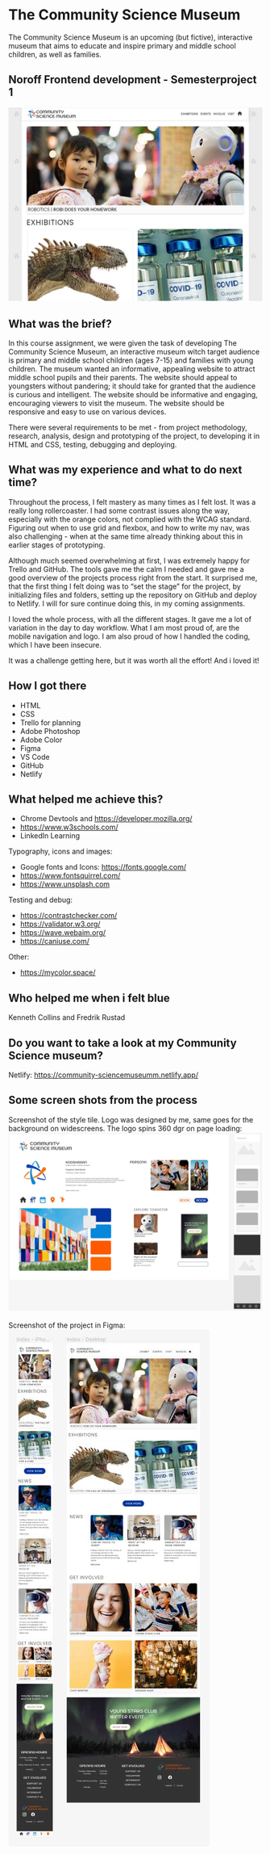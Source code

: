 # The Community Science Museum

The Community Science Museum is an upcoming (but fictive), interactive museum that aims to educate and inspire primary and middle school children, as well as families.

## Noroff Frontend development - Semesterproject 1

<img src="images/csm-presentation.jpg">

## What was the brief?

In this course assignment, we were given the task of developing The Community Science Museum, an interactive museum witch target audience is primary and middle school children (ages 7-15) and families with young children. The museum wanted an informative, appealing website to attract middle school pupils and their parents. The website should appeal to youngsters without pandering; it should take for granted that the audience is curious and intelligent. The website should be informative and engaging, encouraging viewers to visit the museum. The website should be responsive and easy to use on various devices.

There were several requirements to be met - from project methodology, research, analysis, design and prototyping of the project, to developing it in HTML and CSS, testing, debugging and deploying.

## What was my experience and what to do next time?

Throughout the process, I felt mastery as many times as I felt lost. It was a really long rollercoaster. I had some contrast issues along the way, especially with the orange colors, not complied with the WCAG standard. Figuring out when to use grid and flexbox, and how to write my nav, was also challenging - when at the same time already thinking about this in earlier stages of prototyping.

Although much seemed overwhelming at first, I was extremely happy for Trello and GitHub. The tools gave me the calm I needed and gave me a good overview of the projects process right from the start. It surprised me, that the first thing I felt doing was to “set the stage” for the project, by initializing files and folders, setting up the repository on GitHub and deploy to Netlify. I will for sure continue doing this, in my coming assignments.

I loved the whole process, with all the different stages. It gave me a lot of variation in the day to day workflow. What I am most proud of, are the mobile navigation and logo. I am also proud of how I handled the coding, which I have been insecure.

It was a challenge getting here, but it was worth all the effort! And i loved it!

## How I got there

- HTML
- CSS
- Trello for planning
- Adobe Photoshop
- Adobe Color
- Figma
- VS Code
- GitHub
- Netlify

## What helped me achieve this?

- Chrome Devtools and https://developer.mozilla.org/
- https://www.w3schools.com/
- LinkedIn Learning

Typography, icons and images:

- Google fonts and Icons: https://fonts.google.com/
- https://www.fontsquirrel.com/
- https://www.unsplash.com

Testing and debug:

- https://contrastchecker.com/
- https://validator.w3.org/
- https://wave.webaim.org/
- https://caniuse.com/

Other:

- https://mycolor.space/

## Who helped me when i felt blue

Kenneth Collins and Fredrik Rustad

## Do you want to take a look at my Community Science museum?

Netlify: https://community-sciencemuseumm.netlify.app/

## Some screen shots from the process

Screenshot of the style tile. Logo was designed by me, same goes for the background on widescreens. The logo spins 360 dgr on page loading:<br>
<img src="images/styletile-screenshot.jpg">
<br>
<br>
Screenshot of the project in Figma:<br>
<img src="images/prototype-screenshot.jpg">
